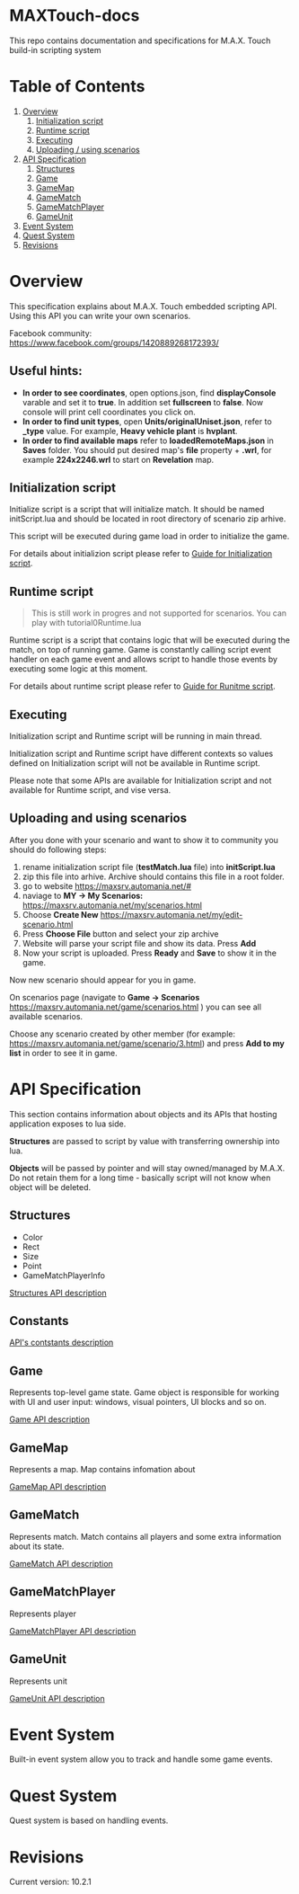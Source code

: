 # MAXTouch-docs
This repo contains documentation and specifications for M.A.X. Touch build-in scripting system

# Table of Contents
1. [Overview](#Overview)
    1. [Initialization script](#Initialization-script)
    2. [Runtime script](#Runtime-script)
    3. [Executing](#Executing)
    4. [Uploading / using scenarios](#Uploading-and-using-scenarios)
2. [API Specification](#API-Specification)
    1. [Structures](#Structures)
    2. [Game](#Game)
    3. [GameMap](#GameMap)
    4. [GameMatch](#GameMatch)
    5. [GameMatchPlayer](#GameMatchPlayer)
    6. [GameUnit](#GameUnit)
3. [Event System](#Event-System)
4. [Quest System](#Quest-System)
5. [Revisions](#Revisions)

# Overview
This specification explains about M.A.X. Touch embedded scripting API. Using this API you can write your own scenarios.

Facebook community:
https://www.facebook.com/groups/1420889268172393/

## Useful hints:
- **In order to see coordinates**, open options.json, find **displayConsole** varable and set it to **true**. In addition set **fullscreen** to **false**. Now console will print cell coordinates you click on.
- **In order to find unit types**, open **Units/originalUniset.json**, refer to **_type** value. For example, **Heavy vehicle plant** is **hvplant**.
- **In order to find available maps** refer to **loadedRemoteMaps.json** in **Saves** folder. You should put desired map's **file** property + **.wrl**, for example **224x2246.wrl** to start on **Revelation** map.

## Initialization script
Initialize script is a script that will initialize match. It should be named initScript.lua and should be located in root directory of scenario zip arhive. 

This script will be executed during game load in order to initialize the game. 

For details about initializion script please refer to [Guide for Initialization script](API/GudeForInitializationScript.md).

## Runtime script
> This is still work in progres and not supported for scenarios. You can play with tutorial0Runtime.lua

Runtime script is a script that contains logic that will be executed during the match, on top of running game. Game is constantly calling script event handler on each game event and allows script to handle those events by executing some logic at this moment.

For details about runtime script please refer to [Guide for Runitme script](API/GudeForRuntimeScript.md).

## Executing
Initialization script and Runtime script will be running in main thread.

Initialization script and Runtime script have different contexts so values defined on Initialization script will not be available in Runtime script.

Please note that some APIs are available for Initialization script and not available for Runtime script, and vise versa.

## Uploading and using scenarios
After you done with your scenario and want to show it to community you should do following steps:

1. rename initialization script file (**testMatch.lua** file) into **initScript.lua**
2. zip this file into arhive. Archive should contains this file in a root folder.
3. go to website https://maxsrv.automania.net/#
4. naviage to **MY -> My Scenarios:** https://maxsrv.automania.net/my/scenarios.html
5. Choose **Create New** https://maxsrv.automania.net/my/edit-scenario.html
6. Press **Choose File** button and select your zip archive
7. Website will parse your script file and show its data. Press **Add**
8. Now your script is uploaded. Press **Ready** and **Save** to show it in the game.

Now new scenario should appear for you in game.

On scenarios page (navigate to **Game -> Scenarios** https://maxsrv.automania.net/game/scenarios.html ) you can see all available scenarios. 

Choose any scenario created by other member (for example: https://maxsrv.automania.net/game/scenario/3.html) and press **Add to my list**  in order to see it in game.

# API Specification
This section contains information about objects and its APIs that hosting application exposes to lua side. 

**Structures** are passed to script by value with transferring ownership into lua.

**Objects** will be passed by pointer and will stay owned/managed by M.A.X. Do not retain them for a long time - basically script will not know when object will be deleted.

## Structures
- Color
- Rect
- Size
- Point
- GameMatchPlayerInfo

[Structures API description](API/Structures.md)

## Constants

[API's contstants description](API/Constants.md)

## Game
Represents top-level game state. Game object is responsible for working with UI and user input: windows, visual pointers, UI blocks and so on.

[Game API description](API/Game.md)

## GameMap
Represents a map. Map contains infomation about

[GameMap API description](API/GameMap.md)

## GameMatch
Represents match. Match contains all players and some extra information about its state.

[GameMatch API description](API/GameMatch.md)

## GameMatchPlayer
Represents player

[GameMatchPlayer API description](API/GameMatchPlayer.md)

## GameUnit
Represents unit

[GameUnit API description](API/GameUnit.md)

# Event System
Built-in event system allow you to track and handle some game events.

# Quest System
Quest system is based on handling events.

# Revisions
Current version: 10.2.1
    
